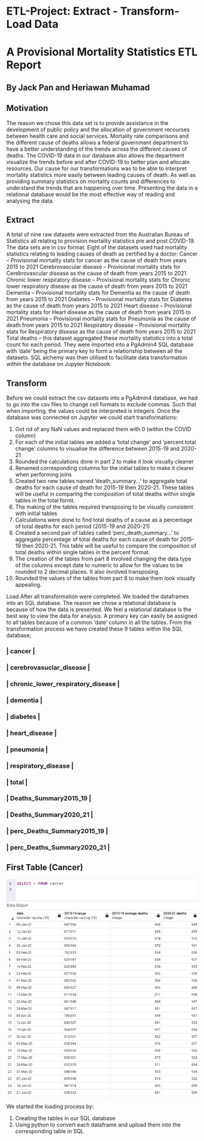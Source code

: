 # ETL-Project: Extract - Transform- Load Data

# A Provisional Mortality Statistics ETL Report
##               By Jack Pan and Heriawan Muhamad



## Motivation
The reason we chose this data set is to provide assistance in the development of public policy and the allocation of government recourses between health care and social services. Mortality rate comparisons and the different cause of deaths allows a federal government department to have a better understanding of the trends across the different causes of deaths. The COVID-19 data in our database also allows the department visualize the trends before and after COVID-19 to better plan and allocate resources.
Our cause for our transformations was to be able to interpret mortality statistics more easily between leading causes of death. As well as providing summary statistics on mortality counts and differences to understand the trends that are happening over time. 
Presenting the data in a relational database would be the most effective way of reading and analysing the data.

## Extract
A total of nine raw datasets were extracted from the Australian Bureau of Statistics all relating to provision mortality statistics pre and post COVID-19. The data sets are in csv format. Eight of the datasets used had mortality statistics relating to leading causes of death as certified by a doctor:
Cancer – Provisional mortality stats for cancer as the cause of death from years 2015 to 2021
Cerebrovascular disease – Provisional mortality stats for Cerebrovascular disease as the cause of death from years 2015 to 2021
Chronic lower respiratory disease – Provisional mortality stats for Chronic lower respiratory disease as the cause of death from years 2015 to 2021
Dementia – Provisional mortality stats for Dementia as the cause of death from years 2015 to 2021
Diabetes – Provisional mortality stats for Diabetes as the cause of death from years 2015 to 2021
Heart disease – Provisional mortality stats for Heart disease as the cause of death from years 2015 to 2021
Pneumonia – Provisional mortality stats for Pneumonia as the cause of death from years 2015 to 2021
Respiratory disease – Provisional mortality stats for Respiratory disease as the cause of death from years 2015 to 2021
Total deaths – this dataset aggregated these mortality statistics into a total count for each period.
They were imported into a PgAdmin4 SQL database with ‘date’ being the primary key to form a relationship between all the datasets. SQL alchemy was then utilised to facilitate data transformation within the database on Jupyter Notebook.



## Transform
Before we could extract the csv datasets into a PgAdmin4 database, we had to go into the csv files to change cell formats to exclude commas. Such that when importing, the values could be interpreted is integers.
Once the database was connected on Jupyter we could start transformations:
1.	Got rid of any NaN values and replaced them with 0 (within the COVID column)
2.	For each of the initial tables we added a ‘total change’ and ‘percent total change’ columns to visualise the difference between 2015-19 and 2020-21
3.	Rounded the calculations done in part 2 to make it look visually cleaner
4.	Renamed corresponding columns for the initial tables to make it clearer when performing joins
5.	Created two new tables named ‘death_summary…’ to aggregate total deaths for each cause of death for 2015-19 then 2020-21. These tables will be useful in comparing the composition of total deaths within single tables in the total formt.
6.	The making of the tables required transposing to be visually consistent with initial tables
7.	Calculations were done to find total deaths of a cause as a percentage of total deaths for each period (2015-19 and 2020-21)
8.	Created a second pair of tables called ‘perc_death_summary…’ to aggregate percentage of total deaths for each cause of death for 2015-19 then 2020-21.  This table will be useful to compare the composition of total deaths within single tables in the percent format.
9.	The creation of the tables from part 8 involved changing the data type of the columns except date to numeric to allow for the values to be rounded to 2 decimal places. It also involved transposing.
10.	Rounded the values of the tables from part 8 to make them look visually appealing.

Load
After all transformation were completed. We loaded the dataframes into an SQL database. The reason we chose a relational database is because of how the data is presented. We feel a relational database is the best way to view the data for analysis. A primary key can easily be assigned to all tables because of a common ‘date’ column in all the tables.
From the transformation process we have created these 9 tables within the SQL database;
### | cancer |
### | cerebrovasuclar_disease            |                
### | chronic_lower_respiratory_disease  |                
### | dementia                           |
### | diabetes                           |   
### | heart_disease                      |
### | pneumonia                          |   
### | respiratory_disease                |               
### | total                              |
### | Deaths_Summary2015_19              |
### | Deaths_Summary2020_21              |
### | perc_Deaths_Summary2015_19         |
### | perc_Deaths_Summary2020_21         |

## First Table (Cancer)
![cancertable](images/cancertable.png)

We started the loading process by:
1.	Creating the tables in our SQL database 
2.	Using python to convert each dataframe and upload them into the corresponding table in SQL
